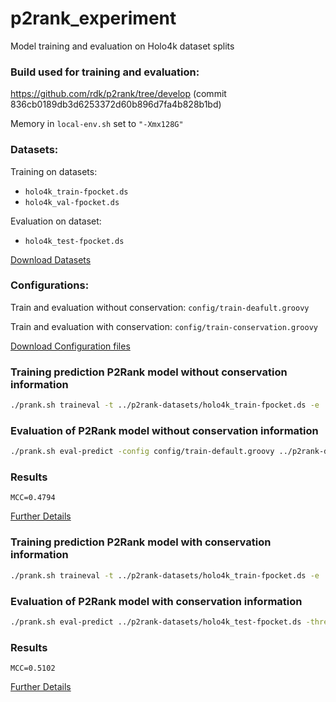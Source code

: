 # p2rank_experiment
Model training and evaluation on Holo4k dataset splits

### Build used for training and evaluation:

https://github.com/rdk/p2rank/tree/develop (commit 836cb0189db3d6253372d60b896d7fa4b828b1bd)

Memory in `local-env.sh` set to `"-Xmx128G"`

### Datasets:

Training on datasets:   
* `holo4k_train-fpocket.ds`
* `holo4k_val-fpocket.ds`

Evaluation on dataset: 
* `holo4k_test-fpocket.ds`

[Download Datasets](https://github.com/AndreaSoltes/p2rank_experiment/files/8843876/holo4k.dataset.splits.zip)

### Configurations:

Train and evaluation without conservation: `config/train-deafult.groovy`

Train and evaluation with conservation: `config/train-conservation.groovy`

[Download Configuration files](https://github.com/AndreaSoltes/p2rank_experiment/files/8869047/configuration_files.zip)

### Training prediction P2Rank model without conservation information

~~~bash
./prank.sh traineval -t ../p2rank-datasets/holo4k_train-fpocket.ds -e ../p2rank-datasets/holo4k_val-fpocket.ds -config config/train-default.groovy -rf_depth 12 -visualizations 0 -rf_threads 10 -rf_trees 100 -delete_models 0 -loop 1 -seed 42
~~~

### Evaluation of P2Rank model without conservation information

~~~bash
./prank.sh eval-predict -config config/train-default.groovy ../p2rank-datasets/holo4k_test-fpocket.ds -threads 4 -label pure -model ../p2rank-results/2.5-dev.3/traineval_holo4k_train-fpocket_holo4k_val-fpocket/runs/seed.42/FasterForest.model
~~~

### Results

`MCC=0.4794`

[Further Details](https://github.com/AndreaSoltes/p2rank_experiment/files/8869635/results_without_conservation.zip)


### Training prediction P2Rank model with conservation information

~~~bash
./prank.sh traineval -t ../p2rank-datasets/holo4k_train-fpocket.ds -e ../p2rank-datasets/holo4k_val-fpocket.ds -config config/train-conservation.groovy -rf_depth 12 -visualizations 0 -rf_threads 10 -rf_trees 100 -delete_models 0 -loop 1 -seed 42
~~~

### Evaluation of P2Rank model with conservation information

~~~bash
./prank.sh eval-predict ../p2rank-datasets/holo4k_test-fpocket.ds -threads 4 -label conservation -model ../p2rank-results/2.5-dev.3/traineval_holo4k_train-fpocket_holo4k_val-fpocket_conservation/runs/seed.42/FasterForest.model -config config/train-conservation.groovy -conservation_dirs holo4k/conservation/e5i1/scores/
~~~

### Results

`MCC=0.5102`

[Further Details](https://github.com/AndreaSoltes/p2rank_experiment/files/8869638/results_with_conservation.zip)
